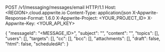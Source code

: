 POST /v1/messaging/messages/email HTTP/1.1
Host: &lt;REGION&gt;.cloud.appwrite.io
Content-Type: application/json
X-Appwrite-Response-Format: 1.6.0
X-Appwrite-Project: <YOUR_PROJECT_ID>
X-Appwrite-Key: <YOUR_API_KEY>

{
  "messageId": "<MESSAGE_ID>",
  "subject": "<SUBJECT>",
  "content": "<CONTENT>",
  "topics": [],
  "users": [],
  "targets": [],
  "cc": [],
  "bcc": [],
  "attachments": [],
  "draft": false,
  "html": false,
  "scheduledAt": 
}
